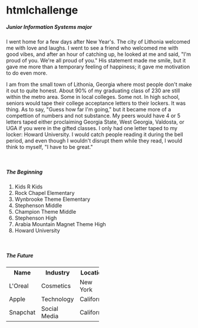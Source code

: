 # htmlchallenge
<html>
  <head>
    <title><h1>The Lauren Owen Story:
      <br>Why the hood loves me</h1></title>
  </head>
  <body>
    <h5>Junior Information Systems major</h5>
    <p>I went home for a few days after New Year's. The city of Lithonia welcomed me with love and laughs. I went to see a friend who welcomed me with good vibes, and after an hour of catching up, he looked at me and said, "I'm proud of you. We're all proud of you." His statement made me smile, but it gave me more than a temporary feeling of happiness; it gave me motivation to do even more.</p>
    <p>I am from the small town of Lithonia, Georgia where most people don't make it out to quite honest. About 90% of my graduating class of 230 are still within the metro area. Some in local colleges. Some not. In high school, seniors would tape their college acceptance letters to their lockers. It was thing. As to say, "Guess how far I'm going," but it became more of a compettion of numbers and not substance. My peers would have 4 or 5 letters taped either proclaiming Georgia State, West Georgia, Valdosta, or UGA if you were in the gifted classes. I only had one letter taped to my locker: Howard University. I would catch people reading it during the bell period, and even though I wouldn't disrupt them while they read, I would think to myself, "I have to be great."</p>
    <br>
    <h5>The Beginning</h5>
    <ol>
      <li>Kids R Kids</li>
      <li>Rock Chapel Elementary</li>
      <li>Wynbrooke Theme Elementary</li>
      <li>Stephenson Middle</li>
      <li>Champion Theme Middle</li>
      <li>Stephenson High</li>
      <li>Arabia Mountain Magnet Theme High</li>
      <li>Howard University</li>
    </ol>
    <br>
    <h5>The Future</h5>
    <table style="width:50%">
      <tr>
        <th>Name</th>
        <th>Industry</th>
        <th>Location</th>
      </tr>
      <tr>
        <td>L'Oreal</td>
        <td>Cosmetics</td>
        <td>New York</td>
      </tr>
      <tr>
        <td>Apple</td>
        <td>Technology</td>
        <td>California</td>
      </tr>
      <tr>
        <td>Snapchat</td>
        <td>Social Media</td>
        <td>California</td>
    </table>
    
    
    
  </body>  
</html>
